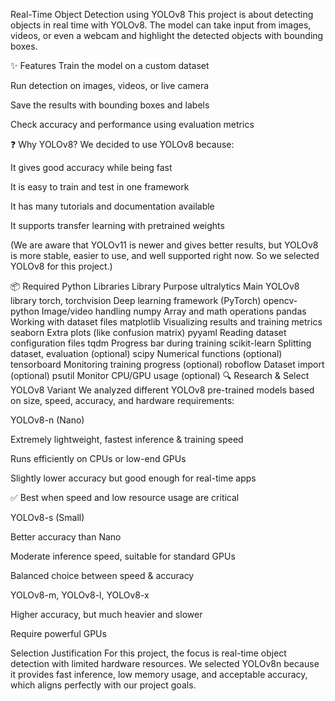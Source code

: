 Real-Time Object Detection using YOLOv8
This project is about detecting objects in real time with YOLOv8. The model can take input from images, videos, or even a webcam and highlight the detected objects with bounding boxes.

✨ Features
Train the model on a custom dataset

Run detection on images, videos, or live camera

Save the results with bounding boxes and labels

Check accuracy and performance using evaluation metrics

❓ Why YOLOv8?
We decided to use YOLOv8 because:

It gives good accuracy while being fast

It is easy to train and test in one framework

It has many tutorials and documentation available

It supports transfer learning with pretrained weights

(We are aware that YOLOv11 is newer and gives better results, but YOLOv8 is more stable, easier to use, and well supported right now. So we selected YOLOv8 for this project.)

📦 Required Python Libraries
Library	Purpose
ultralytics	Main YOLOv8 library
torch, torchvision	Deep learning framework (PyTorch)
opencv-python	Image/video handling
numpy	Array and math operations
pandas	Working with dataset files
matplotlib	Visualizing results and training metrics
seaborn	Extra plots (like confusion matrix)
pyyaml	Reading dataset configuration files
tqdm	Progress bar during training
scikit-learn	Splitting dataset, evaluation (optional)
scipy	Numerical functions (optional)
tensorboard	Monitoring training progress (optional)
roboflow	Dataset import (optional)
psutil	Monitor CPU/GPU usage (optional)
🔍 Research & Select YOLOv8 Variant
We analyzed different YOLOv8 pre-trained models based on size, speed, accuracy, and hardware requirements:

YOLOv8-n (Nano)

Extremely lightweight, fastest inference & training speed

Runs efficiently on CPUs or low-end GPUs

Slightly lower accuracy but good enough for real-time apps

✅ Best when speed and low resource usage are critical

YOLOv8-s (Small)

Better accuracy than Nano

Moderate inference speed, suitable for standard GPUs

Balanced choice between speed & accuracy

YOLOv8-m, YOLOv8-l, YOLOv8-x

Higher accuracy, but much heavier and slower

Require powerful GPUs

Selection Justification
For this project, the focus is real-time object detection with limited hardware resources.
We selected YOLOv8n because it provides fast inference, low memory usage, and acceptable accuracy, which aligns perfectly with our project goals.

